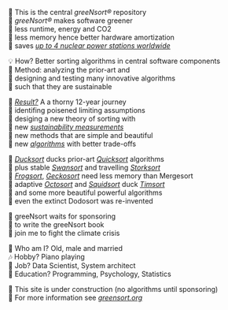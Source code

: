 🏡 This is the central <i>greeNsort®</i> repository  
🌱 <i>greeNsort®</i> makes software greener  
🌿 less runtime, energy and CO2  
🌳 less memory hence better hardware amortization      
🔋 saves <i><a href="https://greensort.org/index.html#greensort-can-provide-huge-savings">up to 4 nuclear power stations worldwide</a></i> 

💡 How? Better sorting algorithms in central software components  
🚂 Method: analyzing the prior-art and  
🚀 designing and testing many innovative algorithms  
🚴 such that they are sustainable  

🌵 <i><a href="https://greensort.org/results.html">Result?</a></i> A a thorny 12-year journey  
🍄 identifing poisened limiting assumptions  
🌻 desiging a new theory of sorting with  
📐 new <i><a href="https://greensort.org/GSF_SCI.html">sustainability measurements</a></i>   
🎨 new methods that are simple and beautiful     
🔧 new <i><a href="https://greensort.org/portfolio.html">algorithms</a></i> with better trade-offs  

🦆 <i><a href="https://greensort.org/glossary.html#ducksort">Ducksort</a></i> ducks prior-art <i><a href="https://greensort.org/glossary.html#quicksort">Quicksort</a></i> algorithms  
🦢 plus stable <i><a href="https://greensort.org/glossary.html#swansort">Swansort</a></i> and travelling <i><a href="https://greensort.org/glossary.html#storksort">Storksort</a></i>  
🦎 <i><a href="https://greensort.org/glossary.html#frogsort">Frogsort</a></i>, <i><a href="https://greensort.org/glossary.html#geckosort">Geckosort</a></i> need less memory than Mergesort  
🦑 adaptive <i><a href="https://greensort.org/glossary.html#octosort">Octosort</a></i> and <i><a href="https://greensort.org/glossary.html#squidsort">Squidsort</a></i> duck <i><a href="https://greensort.org/glossary.html#timsort">Timsort</a></i>  
🦚 and some more beautiful powerful algorithms  
🦤 even the extinct Dodosort was re-invented  

🚦 greeNsort waits for sponsoring  
📗 to write the greeNsort book  
🌋 join me to fight the climate crisis  

🎎 Who am I? Old, male and married   
🎶 Hobby? Piano playing  
🧬 Job? Data Scientist, System architect  
🍼 Education? Programming, Psychology, Statistics  

🚧 This site is under construction (no algorithms until sponsoring)  
🔭 For more information see <i><a href="www.greensort.org">greensort.org</a></i>  
